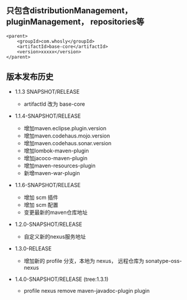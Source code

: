 ## 只包含distributionManagement， pluginManagement， repositories等
```
<parent>
	<groupId>com.whosly</groupId>
	<artifactId>base-core</artifactId>
	<version>xxxxx</version>
</parent>
```

##  版本发布历史

+ 1.1.3 SNAPSHOT/RELEASE
   - artifactId 改为 base-core
   
+ 1.1.4-SNAPSHOT/RELEASE
   - 增加maven.eclipse.plugin.version
   - 增加maven.codehaus.mojo.version
   - 增加maven.codehaus.sonar.version
   - 增加lombok-maven-plugin
   - 增加jacoco-maven-plugin
   - 增加maven-resources-plugin
   - 新增maven-war-plugin
   
+ 1.1.6-SNAPSHOT/RELEASE
   - 增加 scm 插件
   - 增加 scm 配置
   - 变更最新的maven仓库地址
   
+ 1.2.0-SNAPSHOT/RELEASE
   - 自定义新的nexus服务地址
   
+ 1.3.0-RELEASE
   - 增加新的 profile 分支，本地为 nexus， 远程仓库为 sonatype-oss-nexus
   
+ 1.4.0-SNAPSHOT/RELEASE  (tree:1.3.1)
   - profile nexus remove maven-javadoc-plugin plugin
   